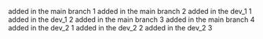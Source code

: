 <!--
 * @Author: your name
 * @Date: 2020-12-31 12:20:57
 * @LastEditTime: 2020-12-31 13:14:52
 * @LastEditors: Please set LastEditors
 * @Description: In User Settings Edit
 * @FilePath: \git_learning\README.md
-->

added in the main branch 1
added in the main branch 2
added in the dev_1 1
added in the dev_1 2
added in the main branch 3
added in the main branch 4
added in the dev_2 1
added in the dev_2 2
added in the dev_2 3